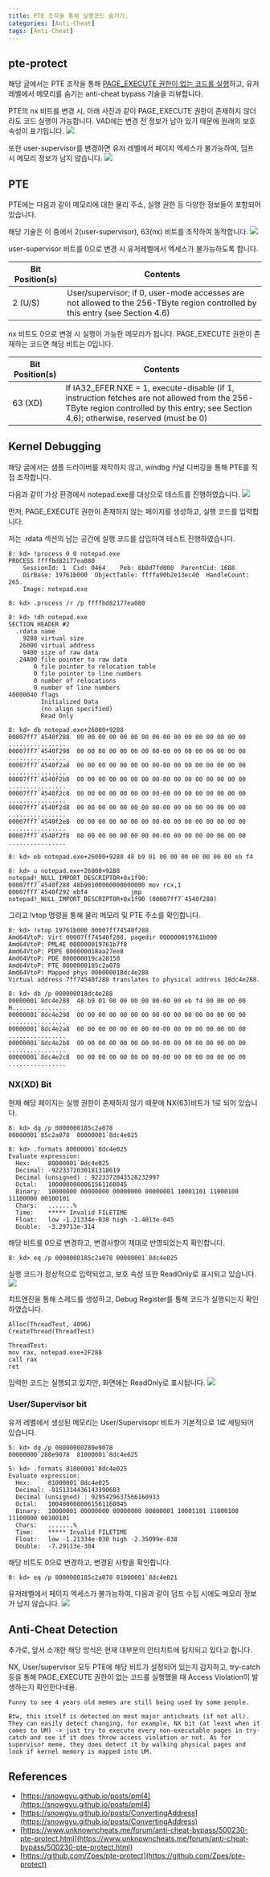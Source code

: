 ```yaml
---
title: PTE 조작을 통해 실행코드 숨기기.
categories: [Anti-Cheat]
tags: [Anti-Cheat]
---
```


## pte-protect
해당 글에서는 PTE 조작을 통해 <U>PAGE_EXECUTE 권한이 없는 코드를 실행</U>하고, 유저 레벨에서 메모리를 숨기는 anti-cheat bypass 기술을 리뷰합니다.

PTE의 nx 비트를 변경 시, 아래 사진과 같이 PAGE_EXECUTE 권한이 존재하지 않더라도 코드 실행이 가능합니다. VAD에는 변경 전 정보가 남아 있기 때문에 원래의 보호 속성이 표기됩니다.
![](/assets/posts/2024-06-13-PteProtect/2.png)

또한 user-supervisor를 변경하면 유저 레벨에서 페이지 엑세스가 불가능하여, 덤프 시 메모리 정보가 남지 않습니다.
![](/assets/posts/2024-06-13-PteProtect/3.png)

## PTE
PTE에는 다음과 같이 메모리에 대한 물리 주소, 실행 권한 등 다양한 정보들이 포함되어 있습니다.

해당 기술은 이 중에서 2(user-supervisor), 63(nx) 비트를 조작하여 동작합니다.
![](/assets/posts/2024-06-13-PteProtect/1.png)

user-supervisor 비트를 0으로 변경 시 유저레벨에서 엑세스가 불가능하도록 합니다. 

| Bit Position(s) |	Contents |
|---------------------|----------------|
| 2 (U/S) | User/supervisor; if 0, user-mode accesses are not allowed to the 256-TByte region controlled by this entry (see Section 4.6) |

nx 비트도 0으로 변경 시 실행이 가능한 메모리가 됩니다. PAGE_EXECUTE 권한이 존재하는 코드면 해당 비트는 0입니다.

| Bit Position(s) |	Contents |
|---------------------|----------------|
| 63 (XD) |  If IA32_EFER.NXE = 1, execute-disable (if 1, instruction fetches are not allowed from the 256-TByte region controlled by this entry; see Section 4.6); otherwise, reserved (must be 0) |

## Kernel Debugging
해당 글에서는 샘플 드라이버를 제작하지 않고, windbg 커널 디버깅을 통해 PTE를 직접 조작합니다.

다음과 같이 가상 환경에서 notepad.exe를 대상으로 테스트를 진행하였습니다.
![](/assets/posts/2024-06-13-PteProtect/4.png)

먼저, PAGE_EXECUTE 권한이 존재하지 않는 페이지를 생성하고, 실행 코드를 입력합니다.

저는 .rdata 섹션의 남는 공간에 실행 코드를 삽입하여 테스트 진행하였습니다.
```
8: kd> !process 0 0 notepad.exe
PROCESS ffffbd82177ea080
    SessionId: 1  Cid: 0464    Peb: 8b8d7fd000  ParentCid: 1688
    DirBase: 19761b000  ObjectTable: ffffa90b2e13ec40  HandleCount: 265.
    Image: notepad.exe

8: kd> .process /r /p ffffbd82177ea080

8: kd> !dh notepad.exe
SECTION HEADER #2
  .rdata name
    9288 virtual size
   26000 virtual address
    9400 size of raw data
   24A00 file pointer to raw data
       0 file pointer to relocation table
       0 file pointer to line numbers
       0 number of relocations
       0 number of line numbers
40000040 flags
         Initialized Data
         (no align specified)
         Read Only
```
```
8: kd> db notepad.exe+26000+9288
00007ff7`4540f288  00 00 00 00 00 00 00 00-00 00 00 00 00 00 00 00  ................
00007ff7`4540f298  00 00 00 00 00 00 00 00-00 00 00 00 00 00 00 00  ................
00007ff7`4540f2a8  00 00 00 00 00 00 00 00-00 00 00 00 00 00 00 00  ................
00007ff7`4540f2b8  00 00 00 00 00 00 00 00-00 00 00 00 00 00 00 00  ................
00007ff7`4540f2c8  00 00 00 00 00 00 00 00-00 00 00 00 00 00 00 00  ................
00007ff7`4540f2d8  00 00 00 00 00 00 00 00-00 00 00 00 00 00 00 00  ................
00007ff7`4540f2e8  00 00 00 00 00 00 00 00-00 00 00 00 00 00 00 00  ................
00007ff7`4540f2f8  00 00 00 00 00 00 00 00-00 00 00 00 00 00 00 00  ................

8: kd> eb notepad.exe+26000+9288 48 b9 01 00 00 00 00 00 00 00 eb f4

8: kd> u notepad.exe+26000+9288
notepad!_NULL_IMPORT_DESCRIPTOR+0x1f90:
00007ff7`4540f288 48b90100000000000000 mov rcx,1
00007ff7`4540f292 ebf4            jmp     notepad!_NULL_IMPORT_DESCRIPTOR+0x1f90 (00007ff7`4540f288)
```

그리고 !vtop 명령을 통해 물리 메모리 및 PTE 주소를 확인합니다.
```
8: kd> !vtop 19761b000 00007ff74540f288
Amd64VtoP: Virt 00007ff74540f288, pagedir 000000019761b000
Amd64VtoP: PML4E 000000019761b7f8
Amd64VtoP: PDPE 000000018aa27ee8
Amd64VtoP: PDE 000000019ca28150
Amd64VtoP: PTE 0000000185c2a078
Amd64VtoP: Mapped phys 000000018dc4e288
Virtual address 7ff74540f288 translates to physical address 18dc4e288.

8: kd> db /p 000000018dc4e288
00000001`8dc4e288  48 b9 01 00 00 00 00 00-00 00 eb f4 00 00 00 00  H...............
00000001`8dc4e298  00 00 00 00 00 00 00 00-00 00 00 00 00 00 00 00  ................
00000001`8dc4e2a8  00 00 00 00 00 00 00 00-00 00 00 00 00 00 00 00  ................
00000001`8dc4e2b8  00 00 00 00 00 00 00 00-00 00 00 00 00 00 00 00  ................
00000001`8dc4e2c8  00 00 00 00 00 00 00 00-00 00 00 00 00 00 00 00  ................
```

### NX(XD) Bit
현재 해당 페이지는 실행 권한이 존재하지 않기 때문에 NX(63)비트가 1로 되어 있습니다.
```
8: kd> dq /p 0000000185c2a078
00000001`85c2a078  80000001`8dc4e025

8: kd> .formats 80000001`8dc4e025
Evaluate expression:
  Hex:     80000001`8dc4e025
  Decimal: -9223372030181318619
  Decimal (unsigned) : 9223372043528232997
  Octal:   1000000000061561160045
  Binary:  10000000 00000000 00000000 00000001 10001101 11000100 11100000 00100101
  Chars:   .......%
  Time:    ***** Invalid FILETIME
  Float:   low -1.21334e-030 high -1.4013e-045
  Double:  -3.29713e-314
```

해당 비트를 0으로 변경하고, 변경사항이 제대로 반영되었는지 확인합니다.
```
8: kd> eq /p 0000000185c2a078 00000001`8dc4e025
```

실행 코드가 정상적으로 입력되었고, 보호 속성 또한 ReadOnly로 표시되고 있습니다.
![](/assets/posts/2024-06-13-PteProtect/5.png)

치트엔진을 통해 스레드를 생성하고, Debug Register를 통해 코드가 실행되는지 확인하였습니다.
```
Alloc(ThreadTest, 4096)
CreateThread(ThreadTest)

ThreadTest:
mov rax, notepad.exe+2F288
call rax
ret
```

입력한 코드는 실행되고 있지만, 화면에는 ReadOnly로 표시됩니다.
![](/assets/posts/2024-06-13-PteProtect/6.png)

### User/Supervisor bit
유저 레벨에서 생성된 메모리는 User/Supervisopr 비트가 기본적으로 1로 세팅되어 있습니다.
```
5: kd> dq /p 00000000280e9078
00000000`280e9078  81000001`8dc4e025

5: kd> .formats 81000001`8dc4e025
Evaluate expression:
  Hex:     81000001`8dc4e025
  Decimal: -9151314436143390683
  Decimal (unsigned) : 9295429637566160933
  Octal:   1004000000061561160045
  Binary:  10000001 00000000 00000000 00000001 10001101 11000100 11100000 00100101
  Chars:   .......%
  Time:    ***** Invalid FILETIME
  Float:   low -1.21334e-030 high -2.35099e-038
  Double:  -7.29113e-304
```

해당 비트도 0으로 변경하고, 변경된 사항을 확인합니다.
```
8: kd> eq /p 0000000185c2a078 01000001`8dc4e021
```

유저레벨에서 페이지 엑세스가 불가능하여, 다음과 같이 덤프 수집 시에도 메모리 정보가 남지 않습니다.
![](/assets/posts/2024-06-13-PteProtect/8.png)

## Anti-Cheat Detection
추가로, 앞서 소개한 해당 방식은 현재 대부분의 안티치트에 탐지되고 있다고 합니다.

NX, User/supervisor 모두 PTE에 해당 비트가 설정되어 있는지 감지하고, try-catch 등을 통해 PAGE_EXECUTE 권한이 없는 코드를 실행했을 때 Access Violation이 발생하는지 확인한다네용.
```
Funny to see 4 years old memes are still being used by some people.

Btw, this itself is detected on most major anticheats (if not all). They can easily detect changing, for example, NX bit (at least when it comes to UM) -> just try to execute every non-executable pages in try-catch and see if it does throw access violation or not. As for supervisor meme, they does detect it by walking physical pages and look if kernel memory is mapped into UM.
```

## References
- [https://snowgyu.github.io/posts/pml4](https://snowgyu.github.io/posts/pml4)
- [https://snowgyu.github.io/posts/ConvertingAddress](https://snowgyu.github.io/posts/ConvertingAddress)
- [https://www.unknowncheats.me/forum/anti-cheat-bypass/500230-pte-protect.html](https://www.unknowncheats.me/forum/anti-cheat-bypass/500230-pte-protect.html)
- [https://github.com/Zpes/pte-protect](https://github.com/Zpes/pte-protect)